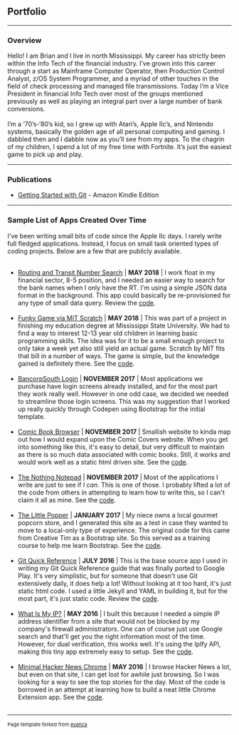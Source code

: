 ## Portfolio

---

### Overview

Hello!  I am Brian and I live in north Mississippi. My career has strictly been within the Info Tech of the financial industry. I’ve grown into this career through a start as  Mainframe Computer Operator, then Production Control Analyst, z/OS System Programmer, and a myriad of other touches in the field of check processing and managed file transmissions. Today I’m a Vice President in financial Info Tech over most of the groups mentioned previously as well as playing an integral part over a large number of bank conversions.
<br/><br/>
I’m a ‘70’s-‘80’s kid, so I grew up with Atari’s, Apple IIc’s, and Nintendo systems, basically the golden age of all personal computing and gaming. I dabbled then and I dabble now as you’ll see from my apps. To the chagrin of my children, I spend a lot of my free time with Fortnite. It’s just the easiest game to pick up and play.

---

### Publications

- [Getting Started with Git](https://amzn.to/3a3XIb4) - Amazon Kindle Edition


---

### Sample List of Apps Created Over Time
I've been writing small bits of code since the Apple IIc days.  I rarely write full fledged applications.  Instead, I focus on small task oriented types of coding projects.  Below are a few that are publicly available.
<br/><br/>
- [Routing and Transit Number Search](http://bridnap.github.io/rtsearch) | **MAY 2018** | I work float in my financial sector, 8-5 position, and I needed an easier way to search for the bank names when I only have the RT. I'm using a simple JSON data format in the background.  This app could basically be re-provisioned for any type of small data query.  Review the [code](https://github.com/bridnap/rtsearch).
<br/><br/>    	
- [Funky Game via MIT Scratch](https://scratch.mit.edu/projects/213588312) | **MAY 2018** | This was part of a project in finishing my education degree at Mississippi State University.  We had to find a way to interest 12-13 year old children in learning basic programming skills.  The idea was for it to be a small enough project to only take a week yet also still yield an actual game.  Scratch by MIT fits that bill in a number of ways.  The game is simple, but the knowledge gained is definitely there.  See the [code](https://scratch.mit.edu/projects/213588312/editor).
<br/><br/> 				
- [BancorpSouth Login](https://codepen.io/bridnap/pen/wPqPzr) | **NOVEMBER 2017** | Most applications we purchase have login screens already installed, and for the most part they work really well.  However in one odd case, we decided we needed to streamline those login screens.  This was my suggestion that I worked up really quickly through Codepen using Bootstrap for the initial template.
<br/><br/>
- [Comic Book Browser](https://bridnap.github.io/comicbrowser) | **NOVEMBER 2017** | Smallish website to kinda map out how I would expand upon the Comic Covers website.  When you get into something like this, it's easy to detail, but very difficult to maintain as there is so much data associated with comic books.  Still, it works and would work well as a static html driven site.  See the [code](https://github.com/bridnap/comicbrowser). 
<br/><br/>		    
- [The Nothing Notepad](https://bridnap.github.io/notepad) | **NOVEMBER 2017** | Most of the applications I write are just to see if <i>I can</i>.  This is one of those.  I probably lifted a lot of the code from others in attempting to learn how to write this, so I can't claim it all as mine.  See the [code](https://github.com/bridnap/notepad).
<br/><br/>				
- [The Little Popper](https://bridnap.github.io/little-popper) | **JANUARY 2017** | My niece owns a local gourmet popcorn store, and I generated this site as a test in case they wanted to move to a local-only type of experience.  The original code for this came from Creative Tim as a Bootstrap site.  So this served as a training course to help me learn Bootstrap.  See the [code](https://github.com/bridnap/little-popper).
<br/><br/>				
- [Git Quick Reference](http://bridnap.github.io/git-ref) | **JULY 2016** | This is the base source app I used in writing my Git Quick Reference guide that was finally ported to Google Play. It's very simplistic, but for someone that doesn't use Git extensively daily, it does help a lot!  Without looking at it too hard, it's just static html code.  I used a little Jekyll and YAML in building it, but for the most part, it's just static code.  Review the [code](https://github.com/bridnap/git-ref).
<br/><br/>				
- [What Is My IP?](http://bridnap.github.io/whatismyip) | **MAY 2016** | I built this because I needed a simple IP address identifier from a site that would not be blocked by my company's firewall administrators. One can of course just use Google search and that'll get you the right information most of the time. However, for dual verification, this works well.  It's using the IpIfy API, making this tiny app extremely easy to setup.  See the [code](https://github.com/bridnap/whatismyip).
<br/><br/>    	
- [Minimal Hacker News Chrome](https://chrome.google.com/webstore/detail/minimal-hacker-news/jgijakambklliabpigfklccjjpinnloi) | **MAY 2016** | I browse Hacker News a lot, but even on that site, I can get lost for awhile just browsing.  So I was looking for a way to see the top stories for the day. Most of the code is borrowed in an attempt at learning how to build a neat little Chrome Extension app.  See the [code](https://github.com/bridnap/hnchrome).
<br/><br/>
---
<p style="font-size:11px">Page template forked from <a href="https://github.com/evanca/quick-portfolio">evanca</a></p>
<!-- Remove above link if you don't want to attibute -->
